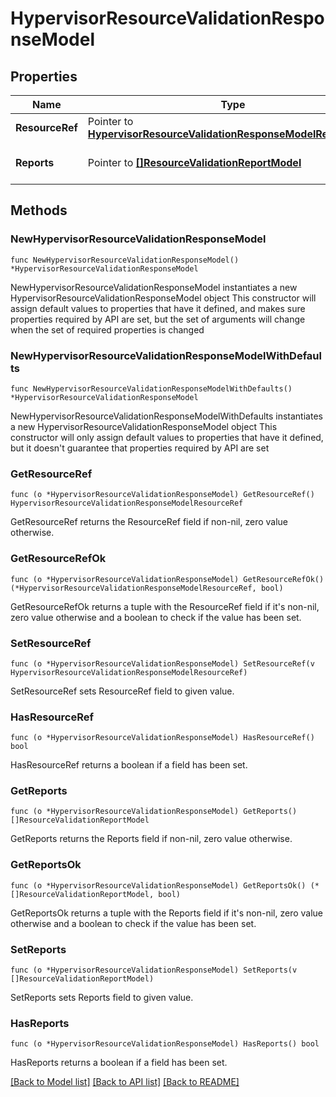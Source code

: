 # HypervisorResourceValidationResponseModel

## Properties

Name | Type | Description | Notes
------------ | ------------- | ------------- | -------------
**ResourceRef** | Pointer to [**HypervisorResourceValidationResponseModelResourceRef**](HypervisorResourceValidationResponseModelResourceRef.md) |  | [optional] 
**Reports** | Pointer to [**[]ResourceValidationReportModel**](ResourceValidationReportModel.md) | The validation reports. | [optional] 

## Methods

### NewHypervisorResourceValidationResponseModel

`func NewHypervisorResourceValidationResponseModel() *HypervisorResourceValidationResponseModel`

NewHypervisorResourceValidationResponseModel instantiates a new HypervisorResourceValidationResponseModel object
This constructor will assign default values to properties that have it defined,
and makes sure properties required by API are set, but the set of arguments
will change when the set of required properties is changed

### NewHypervisorResourceValidationResponseModelWithDefaults

`func NewHypervisorResourceValidationResponseModelWithDefaults() *HypervisorResourceValidationResponseModel`

NewHypervisorResourceValidationResponseModelWithDefaults instantiates a new HypervisorResourceValidationResponseModel object
This constructor will only assign default values to properties that have it defined,
but it doesn't guarantee that properties required by API are set

### GetResourceRef

`func (o *HypervisorResourceValidationResponseModel) GetResourceRef() HypervisorResourceValidationResponseModelResourceRef`

GetResourceRef returns the ResourceRef field if non-nil, zero value otherwise.

### GetResourceRefOk

`func (o *HypervisorResourceValidationResponseModel) GetResourceRefOk() (*HypervisorResourceValidationResponseModelResourceRef, bool)`

GetResourceRefOk returns a tuple with the ResourceRef field if it's non-nil, zero value otherwise
and a boolean to check if the value has been set.

### SetResourceRef

`func (o *HypervisorResourceValidationResponseModel) SetResourceRef(v HypervisorResourceValidationResponseModelResourceRef)`

SetResourceRef sets ResourceRef field to given value.

### HasResourceRef

`func (o *HypervisorResourceValidationResponseModel) HasResourceRef() bool`

HasResourceRef returns a boolean if a field has been set.

### GetReports

`func (o *HypervisorResourceValidationResponseModel) GetReports() []ResourceValidationReportModel`

GetReports returns the Reports field if non-nil, zero value otherwise.

### GetReportsOk

`func (o *HypervisorResourceValidationResponseModel) GetReportsOk() (*[]ResourceValidationReportModel, bool)`

GetReportsOk returns a tuple with the Reports field if it's non-nil, zero value otherwise
and a boolean to check if the value has been set.

### SetReports

`func (o *HypervisorResourceValidationResponseModel) SetReports(v []ResourceValidationReportModel)`

SetReports sets Reports field to given value.

### HasReports

`func (o *HypervisorResourceValidationResponseModel) HasReports() bool`

HasReports returns a boolean if a field has been set.


[[Back to Model list]](../README.md#documentation-for-models) [[Back to API list]](../README.md#documentation-for-api-endpoints) [[Back to README]](../README.md)


